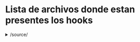 # Lista de archivos donde estan presentes los hooks
<details>
  <summary>/source/</summary>
    
     * With some
     * Sub bullets
             * Admin.php
            * Attachments.php
            * BoardIndex.php
            * Calendar.php
            * Display.php
            * Display.php~
            * Errors.php
            * Groups.php
            * Help.php
            * Likes.php
            * Load.php
            * Logging.php
            * LogInOut.php
            * ManageAttachments.php
            * ManageBans.php
            * ManageBoards.php
            * ManageCalendar.php
            * ManageLanguages.php
            * ManageMail.php
            * ManageMaintenance.php
            * ManageMembergroups.php
            * ManageMembers.php
            * ManageNews.php
            * ManagePaid.php
            * ManagePermissions.php
            * ManagePosts.php
            * ManageRegistration.php
            * ManageScheduledTasks.php
            * ManageSearch.php
            * ManageSearchEngines.php
            * ManageServer.php
            * ManageSettings.php
            * ManageSmileys.php
            * Memberlist.php
            * Mentions.php
            * MessageIndex.php
            * ModerationCenter.php
            * Modlog.php
            * MoveTopic.php
            * News.php
            * PackageGet.php
            * Packages.php
            * PersonalMessage.php
            * Poll.php
            * Post.php
            * PostModeration.php
            * Profile.php
            * Profile-Actions.php
            * Profile-Export.php
            * Profile-Modify.php
            * Profile-View.php
            * Recent.php
            * Register.php
            * Reminder.php
            * RemoveTopic.php
            * ReportedContent.php
            * Reports.php
            * ScheduledTasks.php
            * Search.php
            * Security.php
            * Session.php
            * ShowAttachments.php
            * SplitTopics.php
            * Stats.php
            * Subs.php
            * Subs-Admin.php
            * Subs-Attachments.php
            * Subs-Auth.php
            * Subs-BoardIndex.php
            * Subs-Boards.php
            * Subs-Calendar.php
            * Subs-Categories.php
            * Subs-Editor.php
            * Subs-List.php
            * Subs-Membergroups.php
            * Subs-Members.php
            * Subs-MembersOnline.php
            * Subs-Menu.php
            * Subs-Post.php
            * Subs-Themes.php
            * Subs-Timezones.php
            * Themes.php
            * ViewQuery.php
            * Who.php
            * Xml.php 
            * tasks\Likes-Notify.php
</details>
